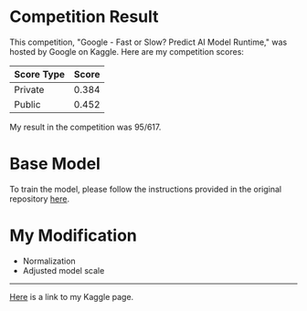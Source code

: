 # Competition Result
This competition, "Google - Fast or Slow? Predict AI Model Runtime," was hosted by Google on Kaggle. Here are my competition scores:

| Score Type   | Score   |
|--------------|---------|
| Private      | 0.384   |
| Public       | 0.452   |

My result in the competition was 95/617.

# Base Model
To train the model, please follow the instructions provided in the original repository [here](https://github.com/google-research-datasets/tpu_graphs).

# My Modification
* Normalization
* Adjusted model scale

---

[Here](https://www.kaggle.com/haohantsao) is a link to my Kaggle page.
